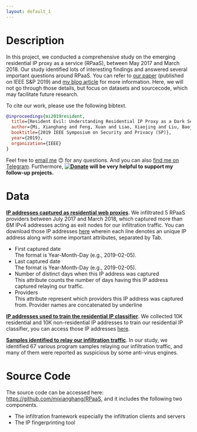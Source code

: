 ```yaml
---
layout: default_1
---
```

# Description
In this project, we conducted a comprehensive study on the emerging residential IP proxy as a service (RPaaS), between May 2017 and March 2018. Our study identified lots of interesting findings and answered several important questions around RPaaS. 
You can refer to [our paper](https://mixianghang.github.io/pubs/rpaas.pdf) (published on IEEE S&P 2019) and [my blog article](https://medium.com/@xianghangmi/resident-evil-understanding-residential-ip-proxy-as-a-dark-service-dea9010a0e29?sk=1b84f109431dfd92a0c73ec101b21289) for more information. Here, we will not go through those details, but  focus on datasets and sourcecode, which may facilitate future research.

To cite our work, please use the following bibtext.
```bibtex
@inproceedings{mi2019resident,
  title={Resident Evil: Understanding Residential IP Proxy as a Dark Service},
  author={Mi, Xianghang and Feng, Xuan and Liao, Xiaojing and Liu, Baojun and Wang, XiaoFeng and Qian, Feng and Li, Zhou and Alrwais, Sumayah and Sun, Limin and Liu, Ying},
  booktitle={2019 IEEE Symposium on Security and Privacy (SP)},
  year={2019},
  organization={IEEE}
}
```

Feel free to [email me](mailto:xmi@iu.edu) :blush: for any questions. And you can also [find me on Telegram](https://t.me/mixianghang). Furthermore, **[![Donate](https://img.shields.io/badge/Donate-PayPal-green.svg)](https://www.paypal.com/cgi-bin/webscr?cmd=_donations&business=TKKLW85SU99TU&currency_code=USD&source=url) will be very helpful to support my follow-up projects.**
# Data
**[IP addresses captured as residential web proxies](https://drive.google.com/file/d/1CFpWbn5NW1GRtzlB35tpdc3yGhQ9l1Hf/view?usp=sharing)**. We infiltrated 5 RPaaS providers between July 2017 and March 2018, which captured more than 6M IPv4 addresses acting as exit nodes for our infiltration traffic. You can download those IP addresses [here](https://drive.google.com/file/d/1CFpWbn5NW1GRtzlB35tpdc3yGhQ9l1Hf/view?usp=sharing) wherein each line denotes an unique IP address along with some important attributes, separated by Tab.
* First captured date  
  The format is Year-Month-Day (e.g., 2019-02-05).
* Last captured date  
  The format is Year-Month-Day (e.g., 2019-02-05).
* Number of distinct days when this IP address was captured  
  This attribute counts the number of days  having this IP address captured relaying our traffic.
* Providers  
  This attribute represent which providers this IP address was captured from. Provider names are concatenated by underline

**[IP addresses used to train the residential IP classifier](https://drive.google.com/open?id=14MglpY2dPunVL3ci4Q_rtgJObrFClc6V)**. We collected 10K residential and 10K non-residential IP addresses to train our residential IP classifier, you can access those IP addresses [here](https://drive.google.com/open?id=14MglpY2dPunVL3ci4Q_rtgJObrFClc6V).

**[Samples identified to relay our infiltration traffic](data/proxy_peer_sample_md5s.txt)**. In our study, we identified 67 various program samples relaying our infiltration traffic, and many of them were reported as suspicious by some anti-virus engines. 
# Source Code
The source code can be accessed here: https://github.com/mixianghang/RPaaS, and it includes the following two components.
* The infiltration framework especially the infiltration clients and servers
* The IP fingerprinting tool
